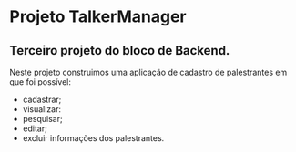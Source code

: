 # Projeto TalkerManager

## Terceiro projeto do bloco de Backend.

Neste projeto construimos uma aplicação de cadastro de palestrantes em que foi possível:

* cadastrar;
* visualizar:
* pesquisar;
* editar;
* excluir informações dos palestrantes. 
